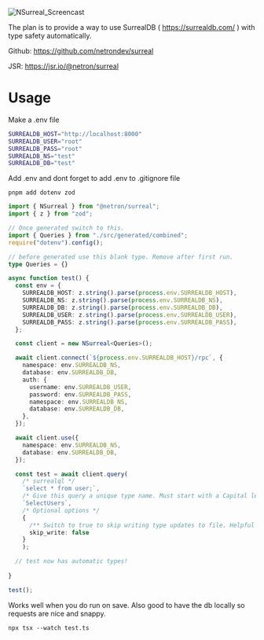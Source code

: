 ![NSurreal_Screencast](https://github.com/netrondev/surreal/assets/3116694/c91df4de-2943-454e-9423-546c80fcb5f4)

The plan is to provide a way to use SurrealDB ( https://surrealdb.com/ ) with type safety automatically.

Github: 
https://github.com/netrondev/surreal

JSR:
https://jsr.io/@netron/surreal



# Usage

Make a .env file

```sh
SURREALDB_HOST="http://localhost:8000"
SURREALDB_USER="root"
SURREALDB_PASS="root"
SURREALDB_NS="test"
SURREALDB_DB="test"
```

Add .env and dont forget to add .env to .gitignore file

`pnpm add dotenv zod`

```ts
import { NSurreal } from "@netron/surreal";
import { z } from "zod";

// Once generated switch to this.
import { Queries } from "./src/generated/combined";
require("dotenv").config();

// before generated use this blank type. Remove after first run.
type Queries = {}

async function test() {
  const env = {
    SURREALDB_HOST: z.string().parse(process.env.SURREALDB_HOST),
    SURREALDB_NS: z.string().parse(process.env.SURREALDB_NS),
    SURREALDB_DB: z.string().parse(process.env.SURREALDB_DB),
    SURREALDB_USER: z.string().parse(process.env.SURREALDB_USER),
    SURREALDB_PASS: z.string().parse(process.env.SURREALDB_PASS),
  };

  const client = new NSurreal<Queries>();

  await client.connect(`${process.env.SURREALDB_HOST}/rpc`, {
    namespace: env.SURREALDB_NS,
    database: env.SURREALDB_DB,
    auth: {
      username: env.SURREALDB_USER,
      password: env.SURREALDB_PASS,
      namespace: env.SURREALDB_NS,
      database: env.SURREALDB_DB,
    },
  });

  await client.use({
    namespace: env.SURREALDB_NS,
    database: env.SURREALDB_DB,
  });

  const test = await client.query(
    /* surrealql */ 
    `select * from user;`, 
    /* Give this query a unique type name. Must start with a Capital letter, and be a valid json key aswell. */
    `SelectUsers`,
    /* Optional options */
    {
      /** Switch to true to skip writing type updates to file. Helpful to manually override types. */
      skip_write: false
    }
    );

  // test now has automatic types!
  
}

test();

```

Works well when you do run on save. Also good to have the db locally so requests are nice and snappy.

```
npx tsx --watch test.ts
```